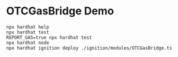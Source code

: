 # OTCGasBridge Demo


```shell
npx hardhat help
npx hardhat test
REPORT_GAS=true npx hardhat test
npx hardhat node
npx hardhat ignition deploy ./ignition/modules/OTCGasBridge.ts
```

